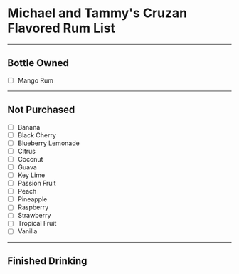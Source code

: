 # Michael and Tammy's Cruzan Flavored Rum List
---
## Bottle Owned
- [ ]  Mango Rum

---
## Not Purchased
- [ ]  Banana
- [ ]  Black Cherry
- [ ]  Blueberry Lemonade
- [ ]  Citrus
- [ ]  Coconut
- [ ]  Guava
- [ ]  Key Lime
- [ ]  Passion Fruit
- [ ]  Peach
- [ ]  Pineapple
- [ ]  Raspberry
- [ ]  Strawberry
- [ ]  Tropical Fruit
- [ ]  Vanilla

---
## Finished Drinking
